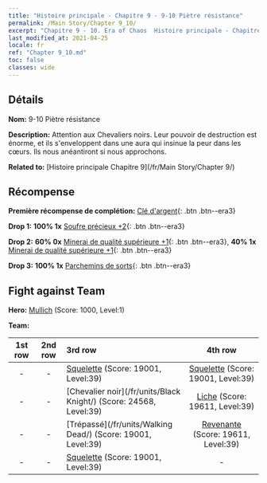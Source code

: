 ```yaml
---
title: "Histoire principale - Chapitre 9 - 9-10 Piètre résistance"
permalink: /Main Story/Chapter 9_10/
excerpt: "Chapitre 9 - 10. Era of Chaos  Histoire principale - Chapitre 9_10. 9-10 Piètre résistance"
last_modified_at: 2021-04-25
locale: fr
ref: "Chapter 9_10.md"
toc: false
classes: wide
---
```


## Détails

 **Nom:** 9-10 Piètre résistance

 **Description:** Attention aux Chevaliers noirs. Leur pouvoir de destruction est énorme, et ils s'enveloppent dans une aura qui insinue la peur dans les cœurs. Ils nous anéantiront si nous approchons.

 **Related to:** [Histoire principale Chapitre 9](/fr/Main Story/Chapter 9/)

## Récompense

 **Première récompense de complétion:** [Clé d'argent](/ItemsFR/con_693/){: .btn .btn--era3}

 **Drop 1:** **100% 1x** [Soufre précieux +2](/ItemsFR/mat_29/){: .btn .btn--era3}

 **Drop 2:** **60% 0x** [Minerai de qualité supérieure +1](/ItemsFR/mat_19/){: .btn .btn--era3}, **40% 1x** [Minerai de qualité supérieure +1](/ItemsFR/mat_19/){: .btn .btn--era3}

 **Drop 3:** **100% 1x** [Parchemins de sorts](/ItemsFR/con_694/){: .btn .btn--era3}


## Fight against Team
 **Hero:** [Mullich](/fr/heroes/Mullich/) (Score: 1000, Level:1)

 **Team:**


  | 1st row | 2nd row | 3rd row | 4th row |
  |:----:|:----:|:----|:----:|
  | - | - | [Squelette](/fr/units/Skeleton/) (Score: 19001, Level:39)  | [Squelette](/fr/units/Skeleton/) (Score: 19001, Level:39)  |
  | - | - | [Chevalier noir](/fr/units/Black Knight/) (Score: 24568, Level:39)  | [Liche](/fr/units/Lich/) (Score: 19611, Level:39)  |
  | - | - | [Trépassé](/fr/units/Walking Dead/) (Score: 19001, Level:39)  | [Revenante](/fr/units/Wight/) (Score: 19611, Level:39)  |
  | - | - | [Squelette](/fr/units/Skeleton/) (Score: 19001, Level:39)  | - |


